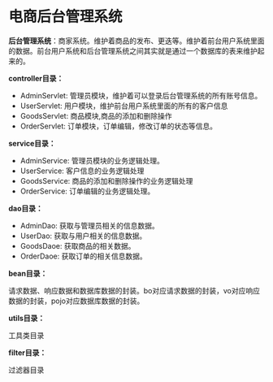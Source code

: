 # 电商后台管理系统
**后台管理系统**：商家系统。维护着商品的发布、更迭等。维护着前台用户系统里面的数据。前台用户系统和后台管理系统之间其实就是通过一个数据库的表来维护起来的。

**controller目录：**

- AdminServlet:  管理员模块，维护着可以登录后台管理系统的所有账号信息。
- UserServlet:  用户模块，维护前台用户系统里面的所有的客户信息
- GoodsServlet: 商品模块,商品的添加和删除操作
- OrderServlet: 订单模块，订单编辑，修改订单的状态等信息。

**service目录：**

- AdminService:  管理员模块的业务逻辑处理。
- UserService: 客户信息的业务逻辑处理
- GoodsService: 商品的添加和删除操作的业务逻辑处理
- OrderService: 订单编辑的业务逻辑处理。

**dao目录：**

- AdminDao:  获取与管理员相关的信息数据。
- UserDao: 获取与用户相关的信息数据。
- GoodsDaoe: 获取商品的相关数据。
- OrderDaoe: 获取订单的相关信息数据。

**bean目录：**

请求数据、响应数据和数据库数据的封装。bo对应请求数据的封装，vo对应响应数据的封装，pojo对应数据库数据的封装。

**utils目录：**

工具类目录

**filter目录：**

过滤器目录